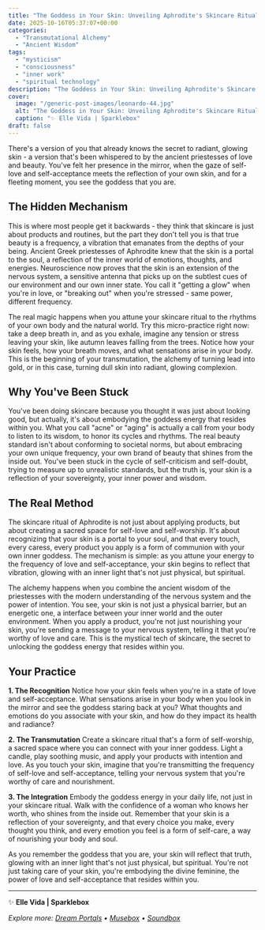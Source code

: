 ```yaml
---
title: "The Goddess in Your Skin: Unveiling Aphrodite's Skincare Ritual"
date: 2025-10-16T05:37:07+00:00
categories:
  - "Transmutational Alchemy"
  - "Ancient Wisdom"
tags:
  - "mysticism"
  - "consciousness"
  - "inner work"
  - "spiritual technology"
description: "The Goddess in Your Skin: Unveiling Aphrodite's Skincare Ritual"
cover:
  image: "/generic-post-images/leonardo-44.jpg"
  alt: "The Goddess in Your Skin: Unveiling Aphrodite's Skincare Ritual"
  caption: "✨ Elle Vida | Sparklebox"
draft: false
---
```


There's a version of you that already knows the secret to radiant, glowing skin - a version that's been whispered to by the ancient priestesses of love and beauty. You've felt her presence in the mirror, when the gaze of self-love and self-acceptance meets the reflection of your own skin, and for a fleeting moment, you see the goddess that you are.

## The Hidden Mechanism

This is where most people get it backwards - they think that skincare is just about products and routines, but the part they don't tell you is that true beauty is a frequency, a vibration that emanates from the depths of your being. Ancient Greek priestesses of Aphrodite knew that the skin is a portal to the soul, a reflection of the inner world of emotions, thoughts, and energies. Neuroscience now proves that the skin is an extension of the nervous system, a sensitive antenna that picks up on the subtlest cues of our environment and our own inner state. You call it "getting a glow" when you're in love, or "breaking out" when you're stressed - same power, different frequency.

The real magic happens when you attune your skincare ritual to the rhythms of your own body and the natural world. Try this micro-practice right now: take a deep breath in, and as you exhale, imagine any tension or stress leaving your skin, like autumn leaves falling from the trees. Notice how your skin feels, how your breath moves, and what sensations arise in your body. This is the beginning of your transmutation, the alchemy of turning lead into gold, or in this case, turning dull skin into radiant, glowing complexion.

## Why You've Been Stuck

You've been doing skincare because you thought it was just about looking good, but actually, it's about embodying the goddess energy that resides within you. What you call "acne" or "aging" is actually a call from your body to listen to its wisdom, to honor its cycles and rhythms. The real beauty standard isn't about conforming to societal norms, but about embracing your own unique frequency, your own brand of beauty that shines from the inside out. You've been stuck in the cycle of self-criticism and self-doubt, trying to measure up to unrealistic standards, but the truth is, your skin is a reflection of your sovereignty, your inner power and wisdom.

## The Real Method

The skincare ritual of Aphrodite is not just about applying products, but about creating a sacred space for self-love and self-worship. It's about recognizing that your skin is a portal to your soul, and that every touch, every caress, every product you apply is a form of communion with your own inner goddess. The mechanism is simple: as you attune your energy to the frequency of love and self-acceptance, your skin begins to reflect that vibration, glowing with an inner light that's not just physical, but spiritual.

The alchemy happens when you combine the ancient wisdom of the priestesses with the modern understanding of the nervous system and the power of intention. You see, your skin is not just a physical barrier, but an energetic one, a interface between your inner world and the outer environment. When you apply a product, you're not just nourishing your skin, you're sending a message to your nervous system, telling it that you're worthy of love and care. This is the mystical tech of skincare, the secret to unlocking the goddess energy that resides within you.

## Your Practice

**1. The Recognition**
Notice how your skin feels when you're in a state of love and self-acceptance. What sensations arise in your body when you look in the mirror and see the goddess staring back at you? What thoughts and emotions do you associate with your skin, and how do they impact its health and radiance?

**2. The Transmutation**
Create a skincare ritual that's a form of self-worship, a sacred space where you can connect with your inner goddess. Light a candle, play soothing music, and apply your products with intention and love. As you touch your skin, imagine that you're transmitting the frequency of self-love and self-acceptance, telling your nervous system that you're worthy of care and nourishment.

**3. The Integration**
Embody the goddess energy in your daily life, not just in your skincare ritual. Walk with the confidence of a woman who knows her worth, who shines from the inside out. Remember that your skin is a reflection of your sovereignty, and that every choice you make, every thought you think, and every emotion you feel is a form of self-care, a way of nourishing your body and soul.

As you remember the goddess that you are, your skin will reflect that truth, glowing with an inner light that's not just physical, but spiritual. You're not just taking care of your skin, you're embodying the divine feminine, the power of love and self-acceptance that resides within you.

---

✨ **Elle Vida | Sparklebox**

*Explore more: [Dream Portals](/the-dreamtoolkit/) • [Musebox](/musebox-dreams/) • [Soundbox](/soundbox/)*
